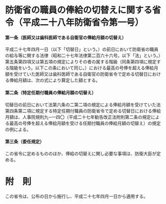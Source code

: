 # 防衛省の職員の俸給の切替えに関する省令（平成二十八年防衛省令第一号）
#### 第一条（医師又は歯科医師である自衛官の俸給月額の切替え）
平成二十七年四月一日（以下「切替日」という。）の前日において防衛省の職員の給与等に関する法律（昭和二十七年法律第二百六十六号。以下「法」という。）第五条第四項又は第五項の規定によりその者の属する階級（同条第四項に規定する階級をいう。以下この条において同じ。）における最高の号俸を超える俸給月額を受けていた医師又は歯科医師である自衛官の防衛省令で定める切替日における俸給月額は、次の式により算定した額とする。
#### 第二条（特定任期付職員の俸給月額の切替え）
切替日の前日において法第六条の二第二項の規定による俸給月額を受けていた法第四条第二項に規定する特定任期付職員の防衛省令で定める切替日における俸給月額は、人事院規則九─一四〇（平成二十七年勧告改正法附則第二条の規定による最高の号俸を超える俸給月額を受ける任期付職員の俸給月額の切替え）の規定の例による。
#### 第三条（委任規定）
この省令に定めるもののほか、俸給の切替えに関し必要な事項は、防衛大臣が定める。
# 附　則
この省令は、公布の日から施行し、平成二十七年四月一日から適用する。
